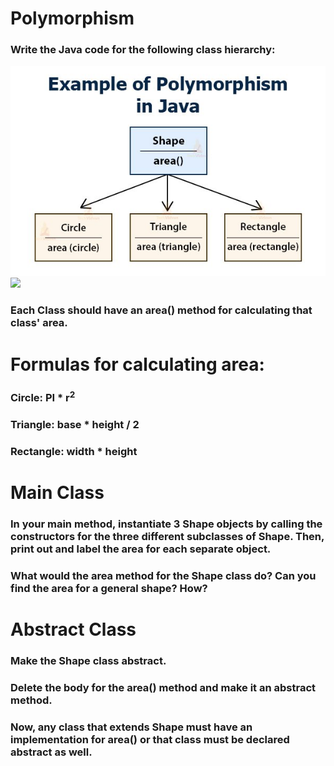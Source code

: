 # Polymorphism

### Write the Java code for the following class hierarchy:

![img.png](img.png)![](hierarchy.jpeg)

### Each Class should have an area() method for calculating that class' area.

# Formulas for calculating area:

### Circle: PI * r<sup>2</sup>
### Triangle: base * height / 2
### Rectangle: width * height

# Main Class

### In your main method, instantiate 3 Shape objects by calling the constructors for the three different subclasses of Shape. Then, print out and label the area for each separate object.

### What would the area method for the Shape class do? Can you find the area for a general shape? How?

# Abstract Class
### Make the Shape class abstract.
### Delete the body for the area() method and make it an abstract method.
### Now, any class that extends Shape must have an implementation for area() or that class must be declared abstract as well.